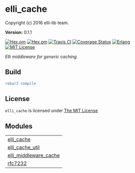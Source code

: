 

# elli_cache #

Copyright (c) 2016 elli-lib team.

__Version:__ 0.1.1

[![Hex.pm][hex badge]][hex link]
[![Hex.pm][hex downloads]][hex link]
[![Travis CI][travis badge]][travis builds]
[![Coverage Status][coveralls badge]][coveralls link]
[![Erlang][erlang badge]][erlang downloads]
[![MIT License][license badge]][LICENSE]

*Elli middleware for generic caching.*

## Build

```erlang
rebar3 compile
```

## License

`elli_cache` is licensed under [The MIT License][LICENSE]

[travis badge]: https://travis-ci.org/elli-lib/elli_cache.svg?branch=develop
[travis builds]: https://travis-ci.org/elli-lib/elli_cache?branch=develop
[hex badge]: https://img.shields.io/hexpm/v/elli_cache.svg?maxAge=2592000?style=plastic
[hex link]: https://hex.pm/packages/elli_cache
[hex downloads]: https://img.shields.io/hexpm/dt/elli_cache.svg?maxAge=2592000
[coveralls badge]: https://coveralls.io/repos/github/elli-lib/elli_cache/badge.svg?branch=develop
[coveralls link]: https://coveralls.io/github/elli-lib/elli_cache?branch=develop
[erlang badge]: https://img.shields.io/badge/erlang-%E2%89%A518.0-red.svg
[erlang downloads]: http://www.erlang.org/downloads
[license badge]: https://img.shields.io/badge/license-MIT-blue.svg
[LICENSE]: https://github.com/elli-lib/elli_cache/blob/develop/LICENSE


## Modules ##


<table width="100%" border="0" summary="list of modules">
<tr><td><a href="https://github.com/elli-lib/elli_cache/blob/develop/doc/elli_cache.md" class="module">elli_cache</a></td></tr>
<tr><td><a href="https://github.com/elli-lib/elli_cache/blob/develop/doc/elli_cache_util.md" class="module">elli_cache_util</a></td></tr>
<tr><td><a href="https://github.com/elli-lib/elli_cache/blob/develop/doc/elli_middleware_cache.md" class="module">elli_middleware_cache</a></td></tr>
<tr><td><a href="https://github.com/elli-lib/elli_cache/blob/develop/doc/rfc7232.md" class="module">rfc7232</a></td></tr></table>


